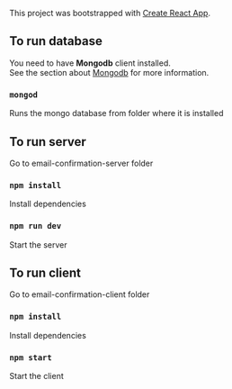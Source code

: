 This project was bootstrapped with [Create React App](https://github.com/facebook/create-react-app).

## To run database

You need to have **Mongodb** client installed.<br>
See the section about [Mongodb](https://www.mongodb.com/dr/fastdl.mongodb.org/win32/mongodb-win32-x86_64-2008plus-ssl-4.0.6-signed.msi/download) for more information.<br>

### `mongod`

Runs the mongo database from folder where it is installed

## To run server

Go to email-confirmation-server folder

### `npm install`

Install dependencies

### `npm run dev`

Start the server

## To run client

Go to email-confirmation-client folder

### `npm install`

Install dependencies

### `npm start`

Start the client
